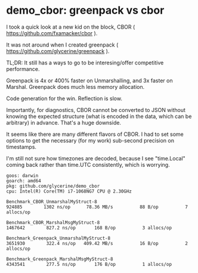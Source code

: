 demo_cbor: greenpack vs cbor
=========

I took a quick look at a new kid on the block, CBOR ( https://github.com/fxamacker/cbor ). 

It was not around when I created greenpack ( https://github.com/glycerine/greenpack ). 

TL;DR: It still has a ways to go to be interesing/offer competitive performance. 

Greenpack is 4x or 400% faster on Unmarshalling, and 3x faster on Marshal.
Greenpack does much less memory allocation.

Code generation for the win. Reflection is slow.

Importantly, for diagnostics, CBOR cannot be converted to JSON without
knowing the expected structure (what is encoded in the data, which
can be arbitrary) in advance. That's a huge downside.

It seems like there are many different flavors of CBOR. I had
to set some options to get the necessary (for my work) 
sub-second precision on timestamps. 

I'm still not sure how timezones are decoded, because
I see "time.Local" coming back rather than time.UTC consistently,
which is worrying.

~~~
goos: darwin
goarch: amd64
pkg: github.com/glycerine/demo_cbor
cpu: Intel(R) Core(TM) i7-1068NG7 CPU @ 2.30GHz

Benchmark_CBOR_UnmarshalMyStruct-8
924885	      1302 ns/op	  78.36 MB/s	      88 B/op	       7 allocs/op

Benchmark_CBOR_MarshalMsgMyStruct-8
1467642	       827.2 ns/op	     168 B/op	       3 allocs/op

Benchmark_Greenpack_UnmarshalMyStruct-8
3651930	       322.4 ns/op	 409.42 MB/s	      16 B/op	       2 allocs/op

Benchmark_Greenpack_MarshalMsgMyStruct-8
4343541	       277.5 ns/op	     176 B/op	       1 allocs/op
~~~
